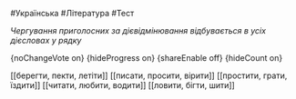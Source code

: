 #Українська #Література #Тест

*Чергування приголосних за дієвідмінювання відбувається в усіх дієсловах у рядку*

{noChangeVote on}
{hideProgress on}
{shareEnable off}
{hideCount on}

[[берегти, пекти, летіти]]
[[писати, просити, вірити]]
[[простити, грати, їздити]]
[[читати, любити, водити]]
[[ловити, бігти, шити]]
